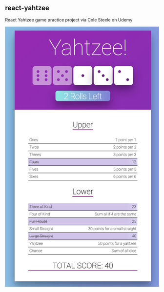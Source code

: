 ## react-yahtzee

React Yahtzee game practice project via Cole Steele on Udemy

![yahtzee game](demo/game.png)
